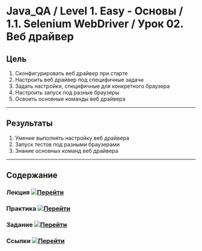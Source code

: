 # Java_QA / Level 1. Easy - Основы / 1.1. Selenium WebDriver / Урок 02. Веб драйвер

## Цель

1. Сконфигурировать веб драйвер при старте
2. Настроить веб драйвер под специфичные задачи
3. Задать настройки, специфичные для конкретного браузера
4. Настроить запуск под разные браузеры
5. Освоить основные команды веб драйвера

***

## Результаты 

1. Умение выполнять настройку веб драйвера
2. Запуск тестов под разными браузерами
3. Знание основных команд веб драйвера

***

## Содержание

### Лекция [![Перейти](https://img.shields.io/badge/-%D0%9F%D0%B5%D1%80%D0%B5%D0%B9%D1%82%D0%B8-blue)](1.%20Лекция.md)
           


### Практика [![Перейти](https://img.shields.io/badge/-%D0%9F%D0%B5%D1%80%D0%B5%D0%B9%D1%82%D0%B8-blue)](2.%20Практика.md)



### Задание [![Перейти](https://img.shields.io/badge/-%D0%9F%D0%B5%D1%80%D0%B5%D0%B9%D1%82%D0%B8-blue)](3.%20Задание.md)

### Ссылки [![Перейти](https://img.shields.io/badge/-%D0%9F%D0%B5%D1%80%D0%B5%D0%B9%D1%82%D0%B8-blue)](4.%20Ссылки.md)